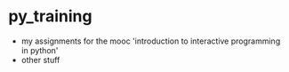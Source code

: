 py_training
===========

- my assignments for the mooc 'introduction to interactive programming in python'
- other stuff
